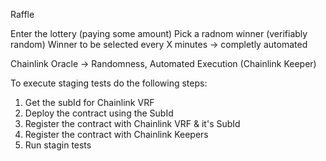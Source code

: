 Raffle

Enter the lottery (paying some amount)
Pick a radnom winner (verifiably random)
Winner to be selected every X minutes -> completly automated

Chainlink Oracle -> Randomness, Automated Execution (Chainlink Keeper)

To execute staging tests do the following steps:

1. Get the subId for Chainlink VRF
2. Deploy the contract using the SubId
3. Register the contract with Chainlink VRF & it's SubId
4. Register the contract with Chainlink Keepers
5. Run stagin tests
